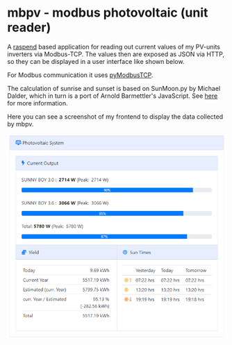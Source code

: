 # mbpv - modbus photovoltaic (unit reader)
A  [raspend](https://github.com/jobe3774/raspend) based application for reading out current values of my PV-units inverters via Modbus-TCP. The values then are exposed as JSON via HTTP, so they can be displayed in a user interface like shown below.

For Modbus communication it uses [pyModbusTCP](https://github.com/sourceperl/pyModbusTCP).

The calculation of sunrise and sunset is based on SunMoon.py by Michael Dalder, which in turn is a port of Arnold Barmettler's JavaScript. See [here](https://lexikon.astronomie.info/java/sunmoon/) for more information.

Here you can see a screenshot of my frontend to display the data collected by mbpv.

![pv_display.png](./images/pv_display.png)